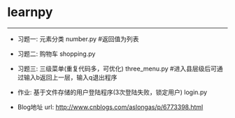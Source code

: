 # learnpy
***

* 习题一: 元素分类
number.py     #返回值为列表

* 习题二: 购物车
shopping.py

* 习题三: 三级菜单(重复代码多，可优化)
three_menu.py       #进入县层级后可通过输入b返回上一层，输入q退出程序

* 作业: 基于文件存储的用户登陆程序(3次登陆失败，锁定用户)
login.py

* Blog地址
url: http://www.cnblogs.com/aslongas/p/6773398.html
